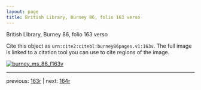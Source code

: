 ```yaml
---
layout: page
title: British Library, Burney 86, folio 163 verso
---
```


British Library, Burney 86, folio 163 verso

Cite this object as `urn:cite2:citebl:burney86pages.v1:163v`.  The full image is linked to a citation tool you can use to cite regions of the image.

[![burney_ms_86_f163v](http://www.homermultitext.org/iipsrv?IIIF=/project/homer/pyramidal/deepzoom/citebl/burney86imgs/v1/burney_ms_86_f163v.tif/full/800,/0/default.jpg)](http://www.homermultitext.org/ict2/?urn=urn:cite2:citebl:burney86imgs.v1:burney_ms_86_f163v) 

---

previous:  [163r](../163r/) | next: [164r](../164r/)